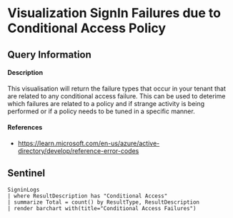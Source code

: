 # Visualization SignIn Failures due to Conditional Access Policy

## Query Information

#### Description
This visualisation will return the failure types that occur in your tenant that are related to any conditional access failure. This can be used to deterime which failures are related to a policy and if strange activity is being performed or if a policy needs to be tuned in a specific manner.

#### References
- https://learn.microsoft.com/en-us/azure/active-directory/develop/reference-error-codes

## Sentinel
```KQL
SigninLogs
| where ResultDescription has "Conditional Access"
| summarize Total = count() by ResultType, ResultDescription
| render barchart with(title="Conditional Access Failures")
```